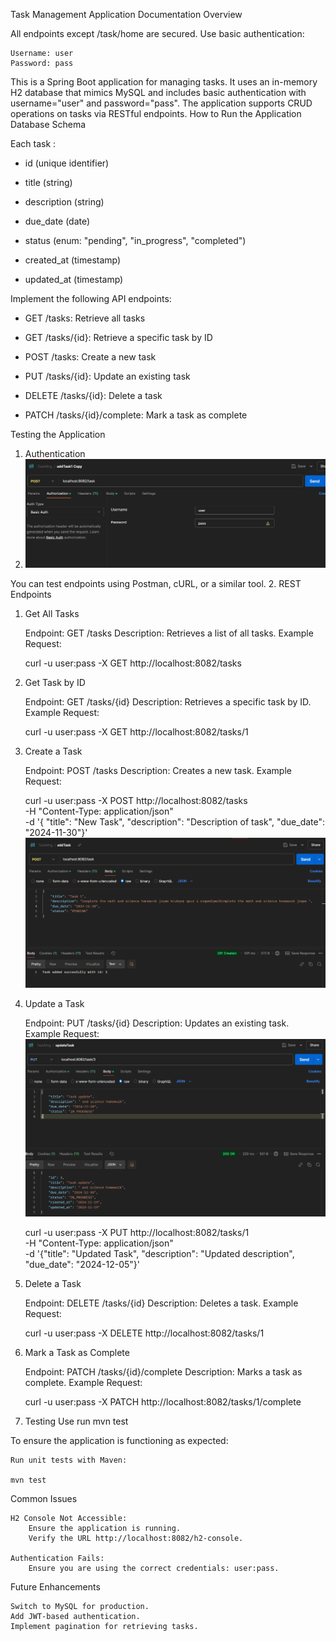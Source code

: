 
Task Management Application Documentation
Overview


All endpoints except /task/home are secured. Use basic authentication:

    Username: user
    Password: pass

This is a Spring Boot application for managing tasks. 
It uses an in-memory H2 database that mimics MySQL and includes basic authentication with username="user" and password="pass". 
The application supports CRUD operations on tasks via RESTful endpoints.
How to Run the Application
Database Schema

 Each task :

 - id (unique identifier)

 - title (string)

 - description (string)

 - due_date (date)

 - status (enum: "pending", "in_progress", "completed")

 - created_at (timestamp)

 - updated_at (timestamp)


 Implement the following API endpoints:

 - GET /tasks: Retrieve all tasks

 - GET /tasks/{id}: Retrieve a specific task by ID

 - POST /tasks: Create a new task

 - PUT /tasks/{id}: Update an existing task

 - DELETE /tasks/{id}: Delete a task

 - PATCH /tasks/{id}/complete: Mark a task as complete


Testing the Application
1. Authentication
2. ![Logo](   src/main/resources/static/AuthenticatinnSetUpForAlApis.png
   )


You can test endpoints using Postman, cURL, or a similar tool.
2. REST Endpoints



1. Get All Tasks

   Endpoint: GET /tasks
   Description: Retrieves a list of all tasks.
   Example Request:

   curl -u user:pass -X GET http://localhost:8082/tasks



2. Get Task by ID

   Endpoint: GET /tasks/{id}
   Description: Retrieves a specific task by ID.
   Example Request:

   curl -u user:pass -X GET http://localhost:8082/tasks/1

3. Create a Task

   Endpoint: POST /tasks
   Description: Creates a new task.
   Example Request:

   curl -u user:pass -X POST http://localhost:8082/tasks \
   -H "Content-Type: application/json" \
   -d '{
"title": "New Task",
"description": "Description of task",
"due_date": "2024-11-30"}'
   ![Logo](src/main/resources/static/addTask.png)

4. Update a Task

   Endpoint: PUT /tasks/{id}
   Description: Updates an existing task.
   Example Request:
 ![Logo](src/main/resources/static/updateTask.png)

   curl -u user:pass -X PUT http://localhost:8082/tasks/1 \
   -H "Content-Type: application/json" \
   -d '{"title": "Updated Task", "description": "Updated description", "due_date": "2024-12-05"}'

5. Delete a Task

   Endpoint: DELETE /tasks/{id}
   Description: Deletes a task.
   Example Request:

   curl -u user:pass -X DELETE http://localhost:8082/tasks/1

6. Mark a Task as Complete

   Endpoint: PATCH /tasks/{id}/complete
   Description: Marks a task as complete.
   Example Request:

   curl -u user:pass -X PATCH http://localhost:8082/tasks/1/complete

3. Testing
  Use run mvn test

To ensure the application is functioning as expected:

    Run unit tests with Maven:

    mvn test

Common Issues

    H2 Console Not Accessible:
        Ensure the application is running.
        Verify the URL http://localhost:8082/h2-console.

    Authentication Fails:
        Ensure you are using the correct credentials: user:pass.

Future Enhancements

    Switch to MySQL for production.
    Add JWT-based authentication.
    Implement pagination for retrieving tasks.
